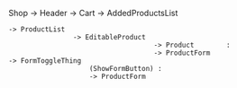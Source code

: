 Shop
	-> Header
			-> Cart
					-> AddedProductsList

	-> ProductList
					-> EditableProduct
								 		-> Product        :
								    	-> ProductForm
	-> FormToggleThing
						(ShowFormButton) :
						-> ProductForm
